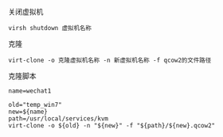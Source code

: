 关闭虚拟机

```
virsh shutdown 虚拟机名称
```

克隆

```
virt-clone -o 克隆虚拟机名称 -n 新虚拟机名称 -f qcow2的文件路径
```



克隆脚本

```shell
name=wechat1

old="temp_win7"
new=${name}
path=/usr/local/services/kvm
virt-clone -o ${old} -n "${new}" -f "${path}/${new}.qcow2"
```

